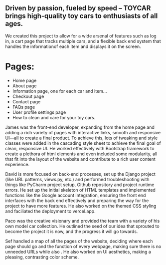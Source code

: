 ## Driven by passion, fueled by speed – TOYCAR brings high-quality toy cars to enthusiasts of all ages.

We created this project to allow for a wide arsenal of features such as log in, a cart page that tracks multiple cars, and a flexible back end system that handles the informationof each item and displays it on the screen.

# Pages:
 - Home page
 - About page
 - Information page, one for each car and item...
 - Checkout page
 - Contact page
 - FAQs page
 - User profile settings page 
 - How to clean and care for your toy cars.

James was the front-end developer, expanding from the home page and adding a rich variety of pages with interactive links, smooth and responsive UI—all to create a final product. To achieve this, lots of tweaking and style classes were added in the cascading style sheet to achieve the final goal of clean, responsive UI. He worked effectively with Bootstrap framework to create a plethora of html elements and even included some modularity, all that fit into the layout of the website and contribute to a rich user content experience.

David is more focused on back-end processes, set up the Django project (like URL patterns, views.py, etc.) and performed troubleshooting with things like PyCharm project setup, Github repository and project runtime errors. He set up the initial skeleton of HTML templates and implemented functions like the Google account integration, ensuring the front end interfaces with the back end effectively and preparing the way for the project to have more features. He also worked on the themed CSS styling and faciliated the deployment to vercel.app.

Paco was the creative visionary and provided the team with a variety of his own model car collection. He outlined the seed of our idea that sprouted to become the project it is now, and the progress it will go towards.

Sef handled a map of all the pages of the website, deciding where each page should go and the function of every webpage, making sure there is no unneeded URLs while also . He also worked on UI aesthetics, making a pleasing, contrasting color scheme.

